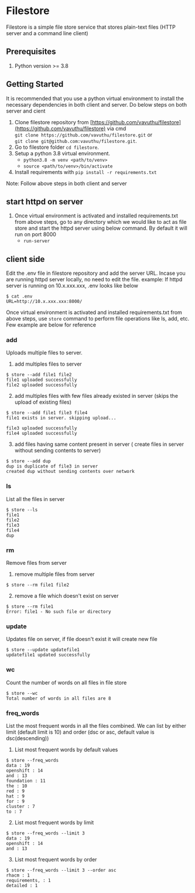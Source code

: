 # Filestore

Filestore is a simple file store service that stores plain-text files (HTTP server and a command line client)

## Prerequisites

1. Python version >= 3.8

## Getting Started

It is recommended that you use a python virtual environment to install the
necessary dependencies in both client and server. Do below steps on both server and cient

1. Clone filestore repository from
    [https://github.com/vavuthu/filestore](https://github.com/vavuthu/filestore)
    via cmd  
    `git clone https://github.com/vavuthu/filestore.git` or  
    `git clone git@github.com:vavuthu/filestore.git`.
2. Go to filestore folder `cd filestore`.
3. Setup a python 3.8 virtual environment.
    * `python3.8 -m venv <path/to/venv>`
    * `source <path/to/venv>/bin/activate`
4. Install requirements with `pip install -r requirements.txt`

Note: Follow above steps in both client and server

## start httpd on server

1. Once virtual environment is activated and installed requirements.txt from above steps,
go to any directory which we would like to act as file store and start the httpd server
using below command. By default it will run on port 8000
     * `run-server`

## client side

Edit the .env file in filestore repository and add the server URL. Incase you are running httpd
server locally, no need to edit the file.
example: If httpd server is running on 10.x.xxx.xxx, .env looks like below

```console
$ cat .env 
URL=http://10.x.xxx.xxx:8000/
```

Once virtual environment is activated and installed requirements.txt from above steps,
use `store` command to perform file operations like ls, add, etc. Few example are below for reference

### add
Uploads multiple files to server.

1. add multiples files to server
```console
$ store --add file1 file2
file1 uploaded successfully
file2 uploaded successfully
```

2. add multiples files with few files already existed in server (skips the upload of existing files)
```console
$ store --add file1 file3 file4
file1 exists in server. skipping upload...

file3 uploaded successfully
file4 uploaded successfully
```

3. add files having same content present in server ( create files in server without sending contents to server)
```console
$ store --add dup
dup is duplicate of file3 in server
created dup without sending contents over network
```

### ls
List all the files in server

```console
$ store --ls
file1
file2
file3
file4
dup
```

### rm
Remove files from server

1. remove multiple files from server
```console
$ store --rm file1 file2
```

2. remove a file which doesn't exist on server
```console
$ store --rm file1
Error: file1 - No such file or directory
```

### update
Updates file on server, if file doesn't exist it will create new file

```console
$ store --update updatefile1 
updatefile1 updated successfully
```

### wc
Count the number of words on all files in file store

```console
$ store --wc
Total number of words in all files are 8
```

### freq_words
List the most frequent words in all the files combined. We can list by either limit (default limit is 10)
and order (dsc or asc, default value is dsc(descending))

1. List most frequent words by default values
```console
$ store --freq_words
data : 19
openshift : 14
and : 13
foundation : 11
the : 10
red : 9
hat : 9
for : 9
cluster : 7
to : 7
```

2. List most frequent words by limit
```console
$ store --freq_words --limit 3
data : 19
openshift : 14
and : 13
````

3. List most frequent words by order
```console
$ store --freq_words --limit 3 --order asc
rhacm : 1
requirements, : 1
detailed : 1
```





